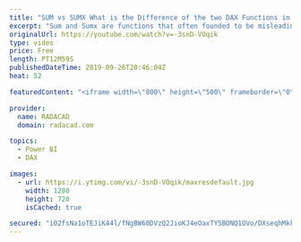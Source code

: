 ```yaml
---
title: "SUM vs SUMX What is the Difference of the two DAX Functions in Power BI"
excerpt: "Sum and Sumx are functions that often founded to be misleading for many Power BI users. As both functions are doing the aggregation, it seems a bit confusing what is the actual difference between these two. There are many blog posts and articles about each function. I always explain the difference with"
originalUrl: https://youtube.com/watch?v=-3snD-VOqik
type: video
price: Free
length: PT12M59S
publishedDateTime: 2019-09-26T20:46:04Z
heat: 52

featuredContent: "<iframe width=\"800\" height=\"500\" frameborder=\"0\" src=\"https://www.youtube.com/embed/-3snD-VOqik\" allow=\"accelerometer; autoplay; encrypted-media; gyroscope; picture-in-picture\" allowfullscreen></iframe>"

provider:
  name: RADACAD
  domain: radacad.com

topics:
  - Power BI
  - DAX

images:
  - url: https://i.ytimg.com/vi/-3snD-VOqik/maxresdefault.jpg
    width: 1280
    height: 720
    isCached: true

secured: "i02fsNa1oTEJiK44l/fNgBW60DVzQ2JioKJ4eOaxTY5BONQ1OVo/DXseqhMkkmpwOHPfvlLhqSeHviNdEBb0gg+7vpC+KMWYZ0wGIHcfk+xAoEfixDfdx5oln/mpb6VswptawfjFb1JpSqDRlC26WYx9h31E94vDXycfixpdkBoMJ0qTU2LjsG/ImHueGP23+A73vpkt5HZZ5hEm7J3qzB4tTaV/XGfrLX4F0ve9KMXZ8ZKHE2Og7aDlizjuMnO1Bq+40kSa/zDua4HrR5jShHSVMxX2gkIeMTE9Kz8HTszWDxr6a1jEfkbscJXKfdhtFPtDoXSx8jun1O3uKwKsKqRWTNOvgPlEkY8eQZtlAXObgou2bXYMF5IOLSLGYbOUxkBque6n2ElvntszrFDzIHMmVePqPcqrZxYQ3l9tf+I=;yT4KRRmULrCyYq2T91d9eQ=="
---
```


